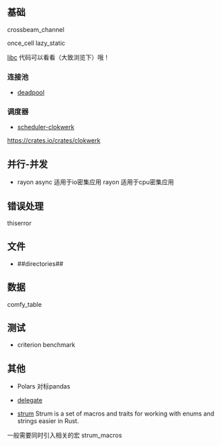 
## 基础

crossbeam_channel

once_cell lazy_static

[libc](https://github.com/rust-lang/libc)
代码可以看看（大致浏览下）哦！


### 连接池
- [deadpool](https://crates.io/crates/deadpool)

### 调度器
-   [scheduler-clokwerk](https://docs.rs/clokwerk/latest/clokwerk/)

https://crates.io/crates/clokwerk


## 并行-并发
- rayon 
    async 适用于io密集应用
    rayon 适用于cpu密集应用

## 错误处理 

thiserror

## 文件

- ##directories##

## 数据
comfy_table

## 测试
- criterion
benchmark

## 其他
+ Polars 对标pandas

+ [delegate](https://crates.io/crates/delegate)

+ [strum](https://crates.io/crates/strum)
Strum is a set of macros and traits for working with enums and strings easier in Rust.

一般需要同时引入相关的宏 strum_macros